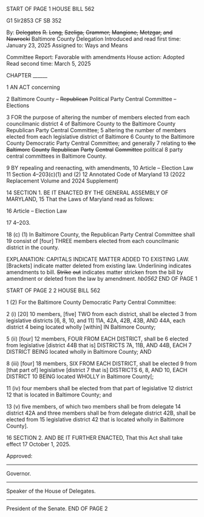 START OF PAGE 1
HOUSE BILL 562

G1 5lr2853
CF SB 352

By: ~~Delegates~~ ~~R.~~ ~~Long,~~ ~~Szeliga,~~ ~~Grammer,~~ ~~Mangione,~~ ~~Metzgar,~~ ~~and~~ ~~Nawrocki~~
Baltimore County Delegation
Introduced and read first time: January 23, 2025
Assigned to: Ways and Means

Committee Report: Favorable with amendments
House action: Adopted
Read second time: March 5, 2025

CHAPTER ______

1 AN ACT concerning

2 Baltimore County – ~~Republican~~ Political Party Central Committee – Elections

3 FOR the purpose of altering the number of members elected from each councilmanic district
4 of Baltimore County to the Baltimore County Republican Party Central Committee;
5 altering the number of members elected from each legislative district of Baltimore
6 County to the Baltimore County Democratic Party Central Committee; and generally
7 relating to ~~the~~ ~~Baltimore~~ ~~County~~ ~~Republican~~ ~~Party~~ ~~Central~~ ~~Committee~~ political
8 party central committees in Baltimore County.

9 BY repealing and reenacting, with amendments,
10 Article – Election Law
11 Section 4–203(c)(1) and (2)
12 Annotated Code of Maryland
13 (2022 Replacement Volume and 2024 Supplement)

14 SECTION 1. BE IT ENACTED BY THE GENERAL ASSEMBLY OF MARYLAND,
15 That the Laws of Maryland read as follows:

16 Article – Election Law

17 4–203.

18 (c) (1) In Baltimore County, the Republican Party Central Committee shall
19 consist of [four] THREE members elected from each councilmanic district in the county.

EXPLANATION: CAPITALS INDICATE MATTER ADDED TO EXISTING LAW.
[Brackets] indicate matter deleted from existing law.
Underlining indicates amendments to bill.
~~Strike~~ ~~out~~ indicates matter stricken from the bill by amendment or deleted from the law by
amendment. *hb0562*
END OF PAGE 1

START OF PAGE 2
2 HOUSE BILL 562

1 (2) For the Baltimore County Democratic Party Central Committee:

2 (i) [20] 10 members, [five] TWO from each district, shall be elected
3 from legislative districts [6, 8, 10, and 11] 11A, 42A, 42B, 43B, AND 44A, each district
4 being located wholly [within] IN Baltimore County;

5 (ii) [four] 12 members, FOUR FROM EACH DISTRICT, shall be
6 elected from legislative [district 44B that is] DISTRICTS 7A, 11B, AND 44B, EACH
7 DISTRICT BEING located wholly in Baltimore County; AND

8 (iii) [four] 18 members, SIX FROM EACH DISTRICT, shall be elected
9 from [that part of] legislative [district 7 that is] DISTRICTS 6, 8, AND 10, EACH DISTRICT
10 BEING located WHOLLY in Baltimore County[;

11 (iv) four members shall be elected from that part of legislative
12 district 12 that is located in Baltimore County; and

13 (v) five members, of which two members shall be from delegate
14 district 42A and three members shall be from delegate district 42B, shall be elected from
15 legislative district 42 that is located wholly in Baltimore County].

16 SECTION 2. AND BE IT FURTHER ENACTED, That this Act shall take effect
17 October 1, 2025.

Approved:

________________________________________________________________________________
Governor.

________________________________________________________________________________
Speaker of the House of Delegates.

________________________________________________________________________________
President of the Senate.
END OF PAGE 2